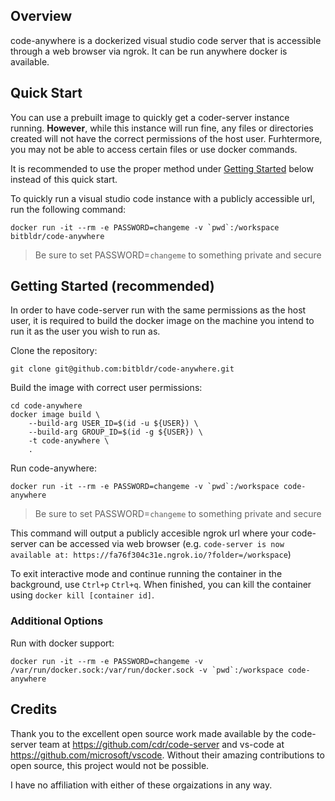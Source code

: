 ## Overview
code-anywhere is a dockerized visual studio code server that is accessible through a web browser via ngrok. It can be run anywhere docker is available.

## Quick Start

You can use a prebuilt image to quickly get a coder-server instance running.
**However**, while this instance will run fine, any files or directories created will
not have the correct permissions of the host user. Furhtermore, you may not be able to
access certain files or use docker commands.

It is recommended to use the proper method under [Getting Started](#getting-started) below instead of
this quick start.

To quickly run a visual studio code instance with a publicly accessible url, run
the following command:
```
docker run -it --rm -e PASSWORD=changeme -v `pwd`:/workspace bitbldr/code-anywhere
```

> Be sure to set PASSWORD=`changeme` to something private and secure

## <a name="getting-started"></a> Getting Started (recommended)

In order to have code-server run with the same permissions as the host user, it is required to build the docker image on the machine you intend to run it as the user you wish to run as.

Clone the repository:
```
git clone git@github.com:bitbldr/code-anywhere.git
```

Build the image with correct user permissions:
```
cd code-anywhere
docker image build \
    --build-arg USER_ID=$(id -u ${USER}) \
    --build-arg GROUP_ID=$(id -g ${USER}) \
    -t code-anywhere \
    .
```

Run code-anywhere:
```
docker run -it --rm -e PASSWORD=changeme -v `pwd`:/workspace code-anywhere
```

> Be sure to set PASSWORD=`changeme` to something private and secure

This command will output a publicly accesible ngrok url where your code-server can be accessed via web browser (e.g. `code-server is now available at: https://fa76f304c31e.ngrok.io/?folder=/workspace`)

To exit interactive mode and continue running the container in the background, use `Ctrl+p` `Ctrl+q`. When finished, you can kill the container using `docker kill [container id]`.

### Additional Options

Run with docker support:
```
docker run -it --rm -e PASSWORD=changeme -v /var/run/docker.sock:/var/run/docker.sock -v `pwd`:/workspace code-anywhere
```

## Credits
Thank you to the excellent open source work made available by the code-server team at https://github.com/cdr/code-server and vs-code at https://github.com/microsoft/vscode. Without their amazing contributions to open source, this project would not be possible.

I have no affiliation with either of these orgaizations in any way.
